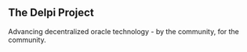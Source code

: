 ## The Delpi Project

Advancing decentralized oracle technology - by the community, for the community.
